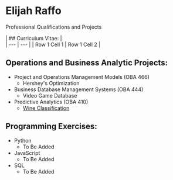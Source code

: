 # Elijah Raffo  
Professional Qualifications and Projects  

| ## Curriculum Vitae: |  
| --- | --- |
| Row 1 Cell 1 | Row 1 Cell 2 |

## Operations and Business Analytic Projects:
- Project and Operations Management Models (OBA 466)
  - Hershey's Optimization
- Business Database Management Systems (OBA 444)
  - Video Game Database
- Predictive Analytics (OBA 410)
  - [Wine Classification](https://github.com/eliraffo/eliraffo.github.io/tree/master/WineClassification/)

## Programming Exercises:
- Python
  - To Be Added
- JavaScript
  - To Be Added
- SQL
  - To Be Added
